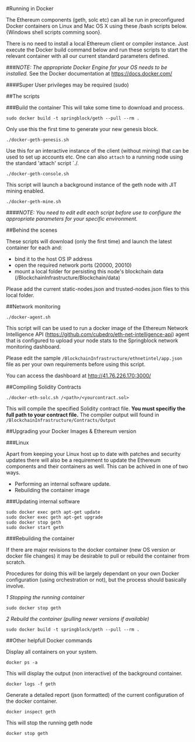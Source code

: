 #Running in Docker

The Ethereum components (geth, solc etc) can all be run in preconfigured Docker containers on Linux and Mac OS X using these /bash scripts below. {Windows shell scripts comming soon}.

There is no need to install a local Ethereum client or compiler instance. 
Just execute the Docker build command below and run these scripts to start the relevant container with all our current standard parameters defined.

###*NOTE: The appropriate Docker Engine for your OS needs to be installed.*
See the Docker documentation at https://docs.docker.com/

####Super User privileges may be required (sudo)


##The scripts

###Build the container
This will take some time to download and process.
```
sudo docker build -t springblock/geth --pull --rm .
```

Only use this the first time to generate your new genesis block.
```
./docker-geth-genesis.sh
```

Use this for an interactive instance of the client (without mining) that can be used to set up accounts etc.
One can also ``attach`` to a running node using the standard 'attach' script `./.
```
./docker-geth-console.sh
```

This script will launch a background instance of the geth node with JIT mining enabled.
```
./docker-geth-mine.sh
```

####*NOTE: You need to edit edit each script before use to configure the appropriate parameters for your specific environment.*


##Behind the scenes

These scripts will download (only the first time) and launch the latest container for each and:
  * bind it to the host OS IP address
  * open the required network ports (20000, 20010)
  * mount a local folder for persisting this node's blockchain data (/BlockchainInfrastructure/Blockchain/data)
  
Please add the current static-nodes.json and trusted-nodes.json files to this local folder.


##Network monitoring

```
./docker-agent.sh
```

This script will can be used to run a docker image of the Ethereum Network Intelligence API (https://github.com/cubedro/eth-net-intelligence-api) agent that is configured to upload your node stats to the Springblock network monitoring dashboard. 

Please edit the sample ``/BlockchainInfrastructure/ethnetintel/app.json`` file as per your own requirements before using this script.

You can access the dashboard at http://41.76.226.170:3000/


##Compiling Solidity Contracts

```
./docker-eth-solc.sh /<path>/<yourcontract.sol>
```

This will compile the specified Solidity contract file. **You must specifiy the full path to your contract file.**
The compiler output will found in `/BlockchainInfrastructure/Contracts/Output`

##Upgrading your Docker Images & Ethereum version

###Linux

Apart from keeping your Linux host up to date with patches and security updates there will also be a requirement to update 
the Ethereum components and their containers as well. This can be achived in one of two ways.

  * Performing an internal software update.
  * Rebuilding the container image

###Updating internal software

```
sudo docker exec geth apt-get update
sudo docker exec geth apt-get upgrade
sudo docker stop geth
sudo docker start geth
```

###Rebuilding the container

If there are major revisions to the docker container (new OS version or docker file changes) it may be desirable to pull 
or rebuild the container from scratch.

Procedures for doing this will be largely dependant on your own Docker configuration (using orchestration or not), but the
process should basically involve.

*1 Stopping the running container*
```
sudo docker stop geth
```
*2 Rebuild the container (pulling newer versions if available)*
```
sudo docker build -t springblock/geth --pull --rm .
```

##Other helpfull Docker commands

Display all containers on your system.
```
docker ps -a
```

This will display the output (non interactive) of the background container.
```
docker logs -f geth
```

Generate a detailed report (json formatted) of the current configuration of the docker container. 
```
docker inspect geth
```

This will stop the running geth node
```
docker stop geth
```




